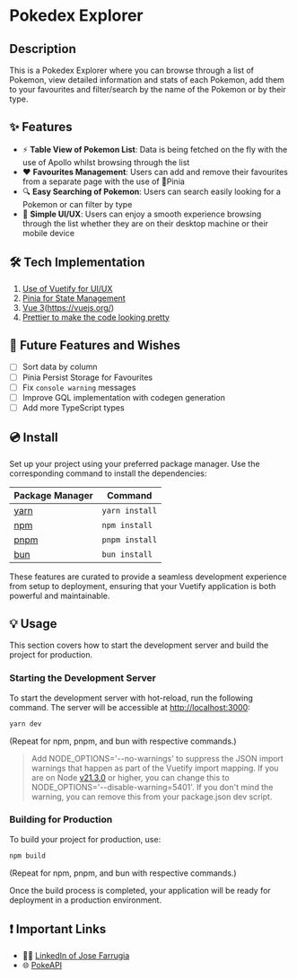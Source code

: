 # Pokedex Explorer

## Description

This is a Pokedex Explorer where you can browse through a list of Pokemon, view detailed information and stats of each
Pokemon, add them to your favourites and filter/search by the name of the Pokemon or by their type.

## ✨ Features

- ⚡️ **Table View of Pokemon List**: Data is being fetched on the fly with the use of Apollo whilst browsing through the
  list
- ❤️ **Favourites Management**: Users can add and remove their favourites from a separate page with the use of 🍍Pinia
- 🔍 **Easy Searching of Pokemon**: Users can search easily looking for a Pokemon or can filter by type
- 🌟 **Simple UI/UX**: Users can enjoy a smooth experience browsing through the list whether they are on their desktop
  machine or their mobile device

## 🛠️ Tech Implementation

1. [Use of Vuetify for UI/UX](https://vuetifyjs.com/en/)
2. [Pinia for State Management](https://pinia.vuejs.org/)
3. [Vue 3](https://vuejs.org/)(https://vuejs.org/)
4. [Prettier to make the code looking pretty](https://prettier.io/)

## 🔮 Future Features and Wishes

- [ ] Sort data by column
- [ ] Pinia Persist Storage for Favourites
- [ ] Fix `console warning` messages
- [ ] Improve GQL implementation with codegen generation
- [ ] Add more TypeScript types

## 💿 Install

Set up your project using your preferred package manager. Use the corresponding command to install the dependencies:

| Package Manager                                           | Command        |
|-----------------------------------------------------------|----------------|
| [yarn](https://yarnpkg.com/getting-started)               | `yarn install` |
| [npm](https://docs.npmjs.com/cli/v7/commands/npm-install) | `npm install`  |
| [pnpm](https://pnpm.io/installation)                      | `pnpm install` |
| [bun](https://bun.sh/#getting-started)                    | `bun install`  |

These features are curated to provide a seamless development experience from setup to deployment, ensuring that your
Vuetify application is both powerful and maintainable.

## 💡 Usage

This section covers how to start the development server and build the project for production.

### Starting the Development Server

To start the development server with hot-reload, run the following command. The server will be accessible
at [http://localhost:3000](http://localhost:3000):

```bash
yarn dev
```

(Repeat for npm, pnpm, and bun with respective commands.)

> Add NODE_OPTIONS='--no-warnings' to suppress the JSON import warnings that happen as part of the Vuetify import
> mapping. If you are on Node [v21.3.0](https://nodejs.org/en/blog/release/v21.3.0) or higher, you can change this to
> NODE_OPTIONS='--disable-warning=5401'. If you don't mind the warning, you can remove this from your package.json dev
> script.

### Building for Production

To build your project for production, use:

```bash
npm build
```

(Repeat for npm, pnpm, and bun with respective commands.)

Once the build process is completed, your application will be ready for deployment in a production environment.

## ❗️ Important Links

- 🙋🏻‍ [LinkedIn of Jose Farrugia](https://www.linkedin.com/josefarrugia)
- 🌐 [PokeAPI](https://pokeapi.co/docs/graphql)
